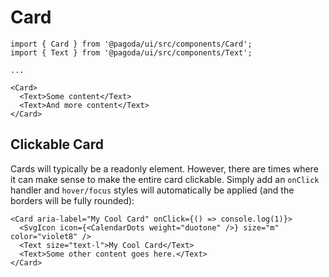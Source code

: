 # Card

```tsx
import { Card } from '@pagoda/ui/src/components/Card';
import { Text } from '@pagoda/ui/src/components/Text';

...

<Card>
  <Text>Some content</Text>
  <Text>And more content</Text>
</Card>
```

## Clickable Card

Cards will typically be a readonly element. However, there are times where it can make sense to make the entire card clickable. Simply add an `onClick` handler and `hover/focus` styles will automatically be applied (and the borders will be fully rounded):

```tsx
<Card aria-label="My Cool Card" onClick={() => console.log(1)}>
  <SvgIcon icon={<CalendarDots weight="duotone" />} size="m" color="violet8" />
  <Text size="text-l">My Cool Card</Text>
  <Text>Some other content goes here.</Text>
</Card>
```
